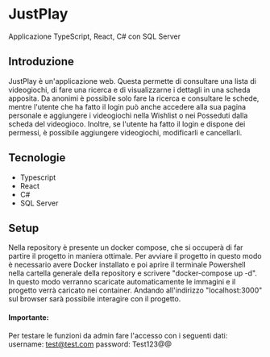 # JustPlay
Applicazione TypeScript, React, C# con SQL Server
## Introduzione
JustPlay è un'applicazione web. 
Questa permette di consultare una lista di videogiochi, di fare una ricerca e di visualizzarne i dettagli in una scheda apposita. 
Da anonimi è possibile solo fare la ricerca e consultare le schede, mentre l'utente che ha fatto il login può anche accedere alla sua pagina personale e aggiungere i videogiochi nella Wishlist o nei Posseduti dalla scheda del videogioco. 
Inoltre, se l'utente ha fatto il login e dispone dei permessi, è possibile aggiungere videogiochi, modificarli e cancellarli.
## Tecnologie
- Typescript
- React
- C#
- SQL Server
## Setup
Nella repository è presente un docker compose, che si occuperà di far partire il progetto in maniera ottimale. Per avviare il progetto in questo modo è necessario avere Docker installato e poi aprire il terminale Powershell nella cartella generale della repository e scrivere "docker-compose up -d". In questo modo verranno scaricate automaticamente le immagini e il progetto verrà caricato nei container. Andando all'indirizzo "localhost:3000" sul browser sarà possibile interagire con il progetto.

#### Importante:
Per testare le funzioni da admin fare l'accesso con i seguenti dati: 
username: test@test.com
password: Test123@@
